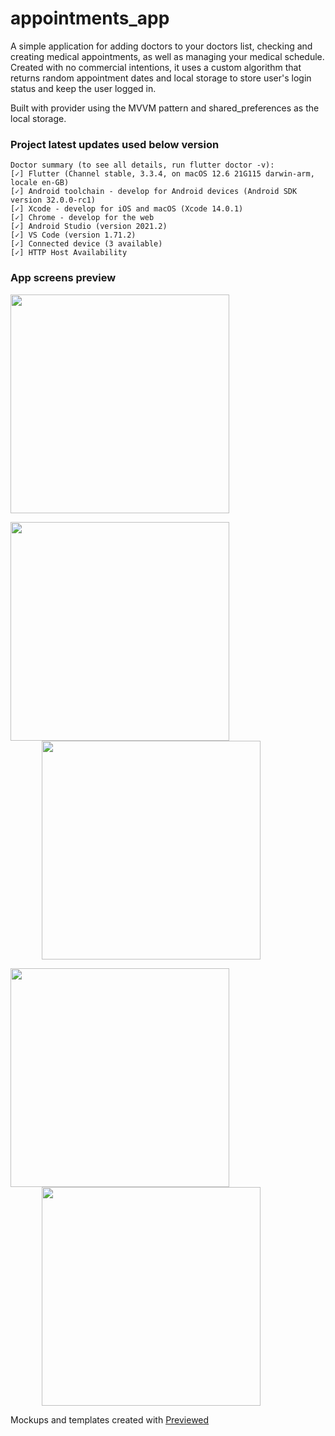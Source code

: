 # appointments_app

A simple application for adding doctors to your doctors list, checking and creating medical appointments, as well as managing your medical schedule. Created with no commercial intentions, it uses a custom algorithm that returns random appointment dates and local storage to store user's login status and keep the user logged in.

Built with provider using the MVVM pattern and shared_preferences as the local storage.

### Project latest updates used below version
```
Doctor summary (to see all details, run flutter doctor -v):
[✓] Flutter (Channel stable, 3.3.4, on macOS 12.6 21G115 darwin-arm, locale en-GB)
[✓] Android toolchain - develop for Android devices (Android SDK version 32.0.0-rc1)
[✓] Xcode - develop for iOS and macOS (Xcode 14.0.1)
[✓] Chrome - develop for the web
[✓] Android Studio (version 2021.2)
[✓] VS Code (version 1.71.2)
[✓] Connected device (3 available)
[✓] HTTP Host Availability
```
### App screens preview

<img width="350" src="./previewed/previewed1.jpeg" >

<img align="center" width="350" src="./previewed/previewed2.jpeg"   ><img align="center" width="350" src="./previewed/previewed3.jpeg" hspace="50">

<img align="center" width="350"  src="./previewed/previewed4.jpeg"   ><img width="350" align="center" src="./previewed/previewed5.jpeg" hspace="50">

Mockups and templates created with [Previewed](https://previewed.app/)
